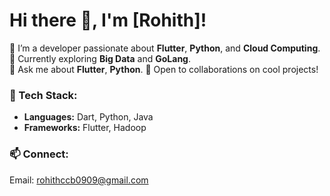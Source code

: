 # Hi there 👋, I'm [Rohith]!

🔭 I’m a developer passionate about **Flutter**, **Python**, and **Cloud Computing**.  
🌱 Currently exploring **Big Data** and **GoLang**.  
💬 Ask me about **Flutter**, **Python**.
👯 Open to collaborations on cool projects!  

### 🚀 Tech Stack:
- **Languages:** Dart, Python, Java
- **Frameworks:** Flutter, Hadoop

### 📫 Connect:
 Email: rohithccb0909@gmail.com
